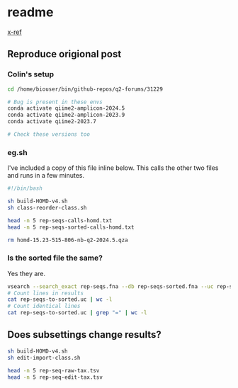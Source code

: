 # readme

[x-ref](https://forum.qiime2.org/t/for-qiime-2-2024-5-does-the-order-of-the-sequences-matter-for-feature-classifier-classify-sklearn/31229)

## Reproduce origional post

### Colin's setup

```sh
cd /home/biouser/bin/github-repos/q2-forums/31229

# Bug is present in these envs
conda activate qiime2-amplicon-2024.5
conda activate qiime2-amplicon-2023.9
conda activate qiime2-2023.7

# Check these versions too
```

### eg.sh

I've included a copy of this file inline below. This calls the other two files and runs in a few minutes.

```sh
#!/bin/bash

sh build-HOMD-v4.sh
sh class-reorder-class.sh

head -n 5 rep-seqs-calls-homd.txt
head -n 5 rep-seqs-sorted-calls-homd.txt

rm homd-15.23-515-806-nb-q2-2024.5.qza
```

### Is the sorted file the same?

Yes they are.

```sh
vsearch --search_exact rep-seqs.fna --db rep-seqs-sorted.fna --uc rep-seqs-to-sorted.uc
# Count lines in results
cat rep-seqs-to-sorted.uc | wc -l
# Count identical lines
cat rep-seqs-to-sorted.uc | grep "=" | wc -l
```

## Does subsettings change results?

```sh
sh build-HOMD-v4.sh
sh edit-import-class.sh

head -n 5 rep-seq-raw-tax.tsv
head -n 5 rep-seq-edit-tax.tsv

```
